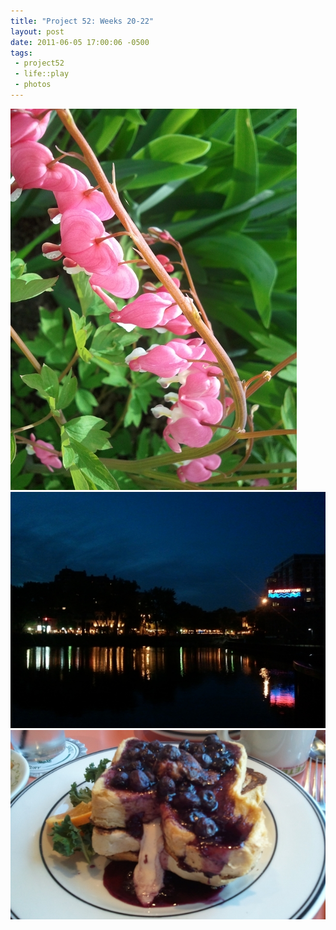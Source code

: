 ```yaml
--- 
title: "Project 52: Weeks 20-22"
layout: post
date: 2011-06-05 17:00:06 -0500
tags:
 - project52
 - life::play
 - photos
---
```

<a rel="photo" href="/images/project52/20-flowers.jpg">
<img title="Week 20: Flowers" src="/images/project52/20-flowers-postsize.jpg" />
</a>
<a rel="photo" href="/images/project52/21-stanthonyjpg">
<img title="Week 21: St. Anthony Main" src="/images/project52/21-stanthony-postsize.jpg" />
</a>
<a rel="photo" href="/images/project52/22-frenchtoast.jpg">
<img title="Week 22: French Toast" src="/images/project52/22-frenchtoast-postsize.jpg" />
</a>
